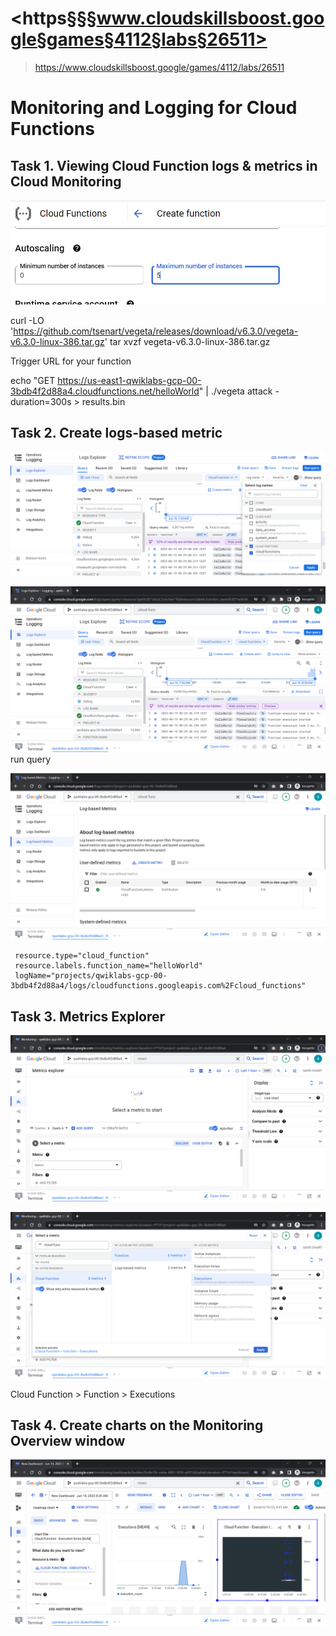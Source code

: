 # <https§§§www.cloudskillsboost.google§games§4112§labs§26511>
> <https://www.cloudskillsboost.google/games/4112/labs/26511>


# Monitoring and Logging for Cloud Functions

## Task 1. Viewing Cloud Function logs & metrics in Cloud Monitoring

![](1687155714423.png)



curl -LO 'https://github.com/tsenart/vegeta/releases/download/v6.3.0/vegeta-v6.3.0-linux-386.tar.gz'
tar xvzf vegeta-v6.3.0-linux-386.tar.gz


Trigger URL for your function

echo "GET https://us-east1-qwiklabs-gcp-00-3bdb4f2d88a4.cloudfunctions.net/helloWorld" | ./vegeta attack -duration=300s > results.bin

## Task 2. Create logs-based metric

![](1687156195203.png)

![](1687156224515.png)
run query

![](1687156499693.png)

```
 resource.type="cloud_function"
 resource.labels.function_name="helloWorld"
 logName="projects/qwiklabs-gcp-00-3bdb4f2d88a4/logs/cloudfunctions.googleapis.com%2Fcloud_functions"
 ```

## Task 3. Metrics Explorer

![](1687156620657.png)

![Alt text](image.png)

Cloud Function > Function > Executions

## Task 4. Create charts on the Monitoring Overview window

![](1687156916227.png)


